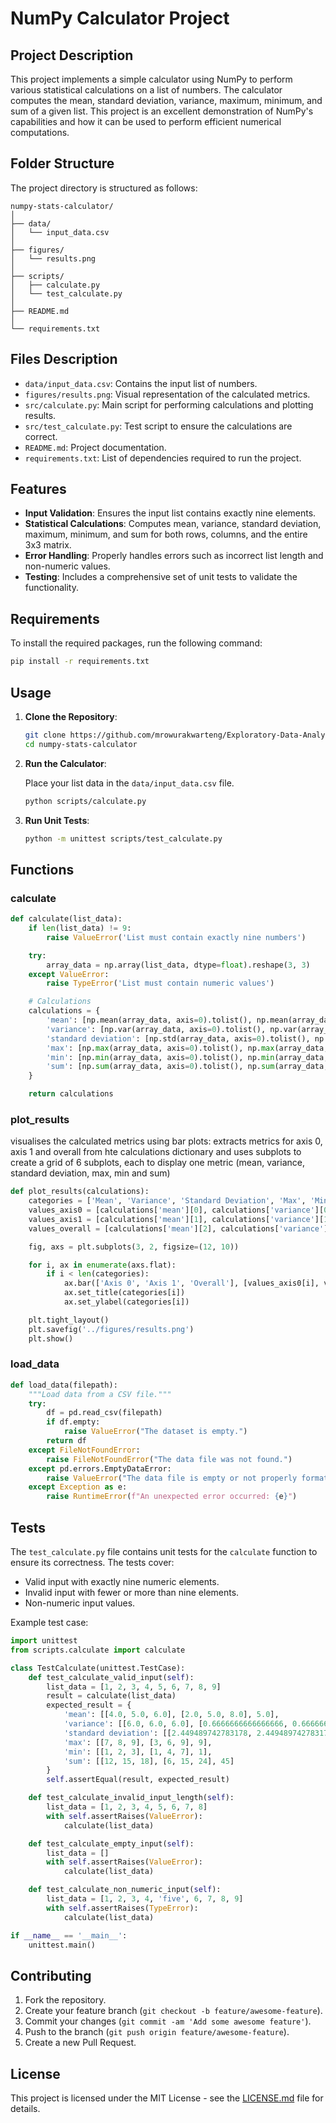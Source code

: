 # NumPy Calculator Project

## Project Description

This project implements a simple calculator using NumPy to perform various statistical calculations on a list of numbers. 
The calculator computes the mean, standard deviation, variance, maximum, minimum, and sum of a given list. This project 
is an excellent demonstration of NumPy's capabilities and how it can be used to perform efficient numerical computations.

## Folder Structure

The project directory is structured as follows:

```
numpy-stats-calculator/
│
├── data/
│   └── input_data.csv
│
├── figures/
│   └── results.png
│
├── scripts/
│   ├── calculate.py
│   └── test_calculate.py
│
├── README.md
│
└── requirements.txt
```

## Files Description

- `data/input_data.csv`: Contains the input list of numbers.
- `figures/results.png`: Visual representation of the calculated metrics.
- `src/calculate.py`: Main script for performing calculations and plotting results.
- `src/test_calculate.py`: Test script to ensure the calculations are correct.
- `README.md`: Project documentation.
- `requirements.txt`: List of dependencies required to run the project.


## Features

- **Input Validation**: Ensures the input list contains exactly nine elements.
- **Statistical Calculations**: Computes mean, variance, standard deviation, maximum, minimum, and sum for both rows, columns, and the entire 3x3 matrix.
- **Error Handling**: Properly handles errors such as incorrect list length and non-numeric values.
- **Testing**: Includes a comprehensive set of unit tests to validate the functionality.

## Requirements

To install the required packages, run the following command:

```bash
pip install -r requirements.txt
```

## Usage

1. **Clone the Repository**:

    ```bash
    git clone https://github.com/mrowurakwarteng/Exploratory-Data-Analyses/numpy-stats-calculator.git
    cd numpy-stats-calculator
    ```

2. **Run the Calculator**:

    Place your list data in the `data/input_data.csv` file.

    ```bash
    python scripts/calculate.py
    ```

3. **Run Unit Tests**:

    ```bash
    python -m unittest scripts/test_calculate.py
    ```

## Functions

### calculate

```python
def calculate(list_data):
    if len(list_data) != 9:
        raise ValueError('List must contain exactly nine numbers')

    try:
        array_data = np.array(list_data, dtype=float).reshape(3, 3)
    except ValueError:
        raise TypeError('List must contain numeric values')

    # Calculations
    calculations = {
        'mean': [np.mean(array_data, axis=0).tolist(), np.mean(array_data, axis=1).tolist(), np.mean(array_data).tolist()],
        'variance': [np.var(array_data, axis=0).tolist(), np.var(array_data, axis=1).tolist(), np.var(array_data).tolist()],
        'standard deviation': [np.std(array_data, axis=0).tolist(), np.std(array_data, axis=1).tolist(), np.std(array_data).tolist()],
        'max': [np.max(array_data, axis=0).tolist(), np.max(array_data, axis=1).tolist(), np.max(array_data).tolist()],
        'min': [np.min(array_data, axis=0).tolist(), np.min(array_data, axis=1).tolist(), np.min(array_data).tolist()],
        'sum': [np.sum(array_data, axis=0).tolist(), np.sum(array_data, axis=1).tolist(), np.sum(array_data).tolist()]
    }

    return calculations
```

### plot_results

visualises the calculated metrics using bar plots: extracts metrics for axis 0, axis 1 and overall from hte calculations
dictionary and uses subplots to create a grid of 6 subplots, each to display one metric (mean, variance, standard 
deviation, max, min and sum)

```python
def plot_results(calculations):
    categories = ['Mean', 'Variance', 'Standard Deviation', 'Max', 'Min', 'Sum']
    values_axis0 = [calculations['mean'][0], calculations['variance'][0], calculations['standard deviation'][0], calculations['max'][0], calculations['min'][0], calculations['sum'][0]]
    values_axis1 = [calculations['mean'][1], calculations['variance'][1], calculations['standard deviation'][1], calculations['max'][1], calculations['min'][1], calculations['sum'][1]]
    values_overall = [calculations['mean'][2], calculations['variance'][2], calculations['standard deviation'][2], calculations['max'][2], calculations['min'][2], calculations['sum'][2]]

    fig, axs = plt.subplots(3, 2, figsize=(12, 10))

    for i, ax in enumerate(axs.flat):
        if i < len(categories):
            ax.bar(['Axis 0', 'Axis 1', 'Overall'], [values_axis0[i], values_axis1[i], values_overall[i]], color=['#5DADE2', '#48C9B0', '#F4D03F'])
            ax.set_title(categories[i])
            ax.set_ylabel(categories[i])

    plt.tight_layout()
    plt.savefig('../figures/results.png')
    plt.show()
```


### load_data

```python
def load_data(filepath):
    """Load data from a CSV file."""
    try:
        df = pd.read_csv(filepath)
        if df.empty:
            raise ValueError("The dataset is empty.")
        return df
    except FileNotFoundError:
        raise FileNotFoundError("The data file was not found.")
    except pd.errors.EmptyDataError:
        raise ValueError("The data file is empty or not properly formatted.")
    except Exception as e:
        raise RuntimeError(f"An unexpected error occurred: {e}")
```

## Tests

The `test_calculate.py` file contains unit tests for the `calculate` function to ensure its correctness. The tests cover:

- Valid input with exactly nine numeric elements.
- Invalid input with fewer or more than nine elements.
- Non-numeric input values.

Example test case:

```python
import unittest
from scripts.calculate import calculate

class TestCalculate(unittest.TestCase):
    def test_calculate_valid_input(self):
        list_data = [1, 2, 3, 4, 5, 6, 7, 8, 9]
        result = calculate(list_data)
        expected_result = {
            'mean': [[4.0, 5.0, 6.0], [2.0, 5.0, 8.0], 5.0],
            'variance': [[6.0, 6.0, 6.0], [0.6666666666666666, 0.6666666666666666, 0.6666666666666666], 6.666666666666667],
            'standard deviation': [[2.449489742783178, 2.449489742783178, 2.449489742783178], [0.816496580927726, 0.816496580927726, 0.816496580927726], 2.581988897471611],
            'max': [[7, 8, 9], [3, 6, 9], 9],
            'min': [[1, 2, 3], [1, 4, 7], 1],
            'sum': [[12, 15, 18], [6, 15, 24], 45]
        }
        self.assertEqual(result, expected_result)

    def test_calculate_invalid_input_length(self):
        list_data = [1, 2, 3, 4, 5, 6, 7, 8]
        with self.assertRaises(ValueError):
            calculate(list_data)

    def test_calculate_empty_input(self):
        list_data = []
        with self.assertRaises(ValueError):
            calculate(list_data)

    def test_calculate_non_numeric_input(self):
        list_data = [1, 2, 3, 4, 'five', 6, 7, 8, 9]
        with self.assertRaises(TypeError):
            calculate(list_data)

if __name__ == '__main__':
    unittest.main()
```

## Contributing

1. Fork the repository.
2. Create your feature branch (`git checkout -b feature/awesome-feature`).
3. Commit your changes (`git commit -am 'Add some awesome feature'`).
4. Push to the branch (`git push origin feature/awesome-feature`).
5. Create a new Pull Request.

## License

This project is licensed under the MIT License - see the [LICENSE.md](LICENSE.md) file for details.

